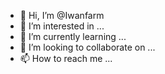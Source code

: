 - 👋 Hi, I’m @Iwanfarm
- 👀 I’m interested in ...
- 🌱 I’m currently learning ...
- 💞️ I’m looking to collaborate on ...
- 📫 How to reach me ...

<!---
Iwanfarm/Iwanfarm is a ✨ special ✨ repository because its `README.md` (this file) appears on your GitHub profile.
You can click the Preview link to take a look at your changes.
--->
